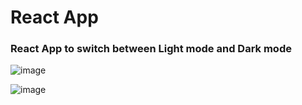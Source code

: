 # React App

### React App to switch between Light mode and Dark mode

![image](https://user-images.githubusercontent.com/12597841/154338715-2db40d66-461d-48ce-8bca-31f9e99da87b.png)

![image](https://user-images.githubusercontent.com/12597841/154338748-bdbe221b-a787-4efa-921e-0d670e2b8dff.png)
